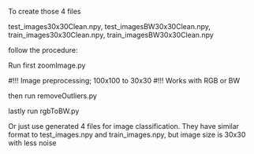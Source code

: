 To create those 4 files 

test_images30x30Clean.npy, test_imagesBW30x30Clean.npy, train_images30x30Clean.npy, train_imagesBW30x30Clean.npy

follow the procedure:

Run first zoomImage.py

#!!! Image preprocessing; 100x100 to 30x30
#!!! Works with RGB or BW

then run removeOutliers.py

lastly run rgbToBW.py

Or just use generated 4 files for image classification.
They have similar format to test_images.npy and train_images.npy,
but image size is 30x30 with less noise

